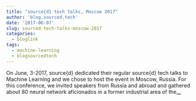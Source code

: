 ```yaml
---
title: "source{d} tech talks, Moscow 2017"
author: 'blog.sourced.tech'
date: '2017-06-07'
slug: sourced-tech-talks-moscow-2017
categories:
  - bloglink
tags:
  - machine-learning
  - blogsourcedtech
---
```


On June, 3-2017, source{d} dedicated their regular source{d} tech talks to Machine Learning and we chose to host the event in Moscow, Russia. For this conference, we invited speakers from Russia and abroad and gathered about 80 neural network aficionados in a former industrial area of the[... <i class="fas fa-external-link-alt"></i>](https://blog.sourced.tech//blog.sourced.tech/post/ml_talks_moscow/)

